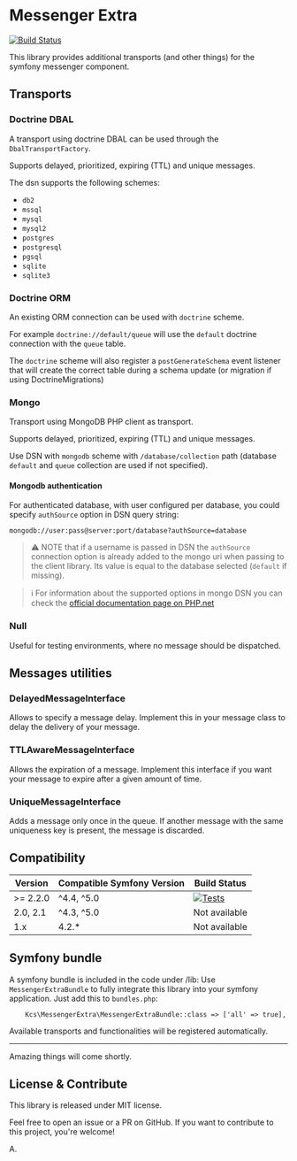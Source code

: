 Messenger Extra
===============

[![Build Status](https://travis-ci.com/alekitto/messenger-extra.svg?branch=master)](https://travis-ci.com/alekitto/messenger-extra)

This library provides additional transports (and other things) for the symfony messenger component.

## Transports

### Doctrine DBAL

A transport using doctrine DBAL can be used through the `DbalTransportFactory`.

Supports delayed, prioritized, expiring (TTL) and unique messages.

The dsn supports the following schemes:

- `db2`
- `mssql`
- `mysql`
- `mysql2`
- `postgres`
- `postgresql`
- `pgsql`
- `sqlite`
- `sqlite3`

### Doctrine ORM

An existing ORM connection can be used with `doctrine` scheme.

For example `doctrine://default/queue` will use the `default` doctrine
connection with the `queue` table.

The `doctrine` scheme will also register a `postGenerateSchema`
event listener that will create the correct table during a schema update
(or migration if using DoctrineMigrations)

### Mongo

Transport using MongoDB PHP client as transport.

Supports delayed, prioritized, expiring (TTL) and unique messages.

Use DSN with `mongodb` scheme with `/database/collection` path
(database `default` and `queue` collection are used if not specified).

#### Mongodb authentication

For authenticated database, with user configured per database, you could
specify `authSource` option in DSN query string:

```
mongodb://user:pass@server:port/database?authSource=database
```

> :warning: NOTE that if a username is passed in DSN the `authSource` connection option
is already added to the mongo uri when passing to the client library.
Its value is equal to the database selected (`default` if missing).

> :information_source: For information about the supported options in mongo DSN you can check
the [official documentation page on PHP.net](https://www.php.net/mongodb-driver-manager.construct#mongodb-driver-manager.construct-urioptions)

### Null

Useful for testing environments, where no message should be dispatched.

## Messages utilities

### DelayedMessageInterface

Allows to specify a message delay. Implement this in your message class to delay the delivery of your message.

### TTLAwareMessageInterface

Allows the expiration of a message.
Implement this interface if you want your message to expire after a given amount of time.

### UniqueMessageInterface

Adds a message only once in the queue.
If another message with the same uniqueness key is present, the message is discarded.

## Compatibility

| Version    | Compatible Symfony Version | Build Status |
|------------|----------------------------|--------------|
| >= 2.2.0   | ^4.4, ^5.0                 | [![Tests](https://github.com/alekitto/messenger-extra/actions/workflows/tests.yml/badge.svg?branch=2.x)](https://github.com/alekitto/messenger-extra/actions/workflows/tests.yml) |
| 2.0, 2.1   | ^4.3, ^5.0                 | Not available |
| 1.x        | 4.2.*                      | Not available |

## Symfony bundle

A symfony bundle is included in the code under /lib:
Use `MessengerExtraBundle` to fully integrate this library into your symfony application.
Just add this to `bundles.php`:

```
    Kcs\MessengerExtra\MessengerExtraBundle::class => ['all' => true],
```

Available transports and functionalities will be registered automatically.

---

Amazing things will come shortly.

## License & Contribute

This library is released under MIT license.

Feel free to open an issue or a PR on GitHub. If you want to contribute to this project, you're welcome!

A.

